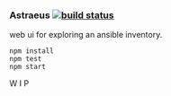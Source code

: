 ### Astraeus [![build status](https://travis-ci.org/eggsby/astraeus.png)](https://travis-ci.org/eggsby/astraeus)

web ui for exploring an ansible inventory.

    npm install
    npm test
    npm start

W I P